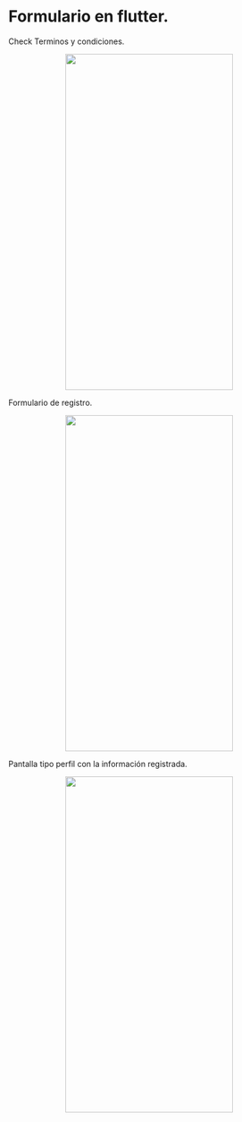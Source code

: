 # Formulario en flutter.


Check Terminos y condiciones.

<p align="center">
  <img width="300" height="600" src="https://media.giphy.com/media/skOzLYx0QoNiuP3U01/giphy.gif">
</p>


Formulario de registro.

<p align="center">
  <img width="300" height="600" src="https://media.giphy.com/media/HA6yXpppDftJCnuPmU/giphy.gif">
</p>


Pantalla tipo perfil con la información registrada.

<p align="center">
  <img width="300" height="600" src="https://media.giphy.com/media/WMyzt3KRxbTPkYPkaG/giphy.gif">
</p>
